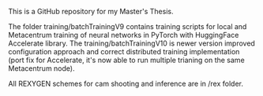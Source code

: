 This is a GitHub repository for my Master's Thesis.

The folder training/batchTrainingV9 contains training scripts for local and Metacentrum training of neural networks in PyTorch with HuggingFace Accelerate library. The training/batchTrainingV10 is newer version improved configuration approach and correct distributed training implementation (port fix for Accelerate, it's now able to run multiple trianing on the same Metacentrum node).

All REXYGEN schemes for cam shooting and inference are in /rex folder.